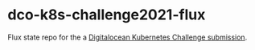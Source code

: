 # dco-k8s-challenge2021-flux

Flux state repo for the a [Digitalocean Kubernetes Challenge submission](https://github.com/danquah/dco-k8s-challenge2021).
